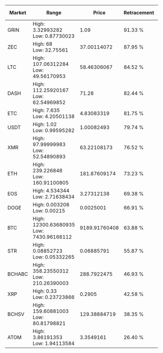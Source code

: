 | Market | Range | Price| Retracement | Doubles to 50% |
| --- | --- | --- | --- | --- |
| GRIN | High: 3.32993282<br />Low: 0.87730023 | 1.09 | 91.33 % | 1.93 |
| ZEC | High: 68<br />Low: 32.75561 | 37.00114072 | 87.95 % | 1.36 |
| LTC | High: 107.06312284<br />Low: 49.56170953 | 58.46306067 | 84.52 % | 1.34 |
| DASH | High: 112.25920167<br />Low: 62.54969852 | 71.28 | 82.44 % | 1.23 |
| ETC | High: 7.635<br />Low: 4.20501138 | 4.83083319 | 81.75 % | 1.23 |
| USDT | High: 1.02<br />Low: 0.99595282 | 1.00082493 | 79.74 % | 1.01 |
| XMR | High: 97.99999983<br />Low: 52.54890893 | 63.22108173 | 76.52 % | 1.19 |
| ETH | High: 239.226848<br />Low: 160.91100805 | 181.87609174 | 73.23 % | 1.10 |
| EOS | High: 4.534344<br />Low: 2.71638434 | 3.27312138 | 69.38 % | 1.11 |
| DOGE | High: 0.003208<br />Low: 0.00215 | 0.0025001 | 66.91 % | 1.07 |
| BTC | High: 12300.63680935<br />Low: 7430.96166112 | 9189.91760408 | 63.88 % | 1.07 |
| STR | High: 0.08852723<br />Low: 0.05332265 | 0.06885791 | 55.87 % | 1.03 |
| BCHABC | High: 358.23550312<br />Low: 210.26390003 | 288.7922475 | 46.93 % | 0.00 |
| XRP | High: 0.33<br />Low: 0.23723866 | 0.2905 | 42.58 % | 0.00 |
| BCHSV | High: 159.60881003<br />Low: 80.81798821 | 129.38884719 | 38.35 % | 0.00 |
| ATOM | High: 3.86191353<br />Low: 1.94113584 | 3.3549161 | 26.40 % | 0.00 |
